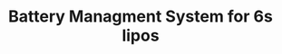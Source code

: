 ---
layout: default
modal-id: 6
img: BMS.jpg
alt: image-alt
project-date: Summer 2020
category: PCB Design
title: Battery Managment System for 6s lipos
objective: To create two test boards to evaluate a LiPo charging/management and balancing IC from Texas Instruments. AeruspaceNU will eventually use the design to safely maintain the charge of a 6S lipo in a rocket as it sits on the pad before launch.
details: AerospaceNU will deploy this system on the Redshift rocket they are currently developing, which will use the club's first liquid rocket engine. The propulsion system will use 6S LiPos to power its solenoid valves. These test boards utilize the BQ77PL900 balancer IC and BQ24616 charge controller.
results: The boards were successfully able to charge a 6S lipo and keep the cells in balance. However, there is more testing to be done before the system is deployed. In particular, whether the batteries will stay balanced after many charge cycles.
---